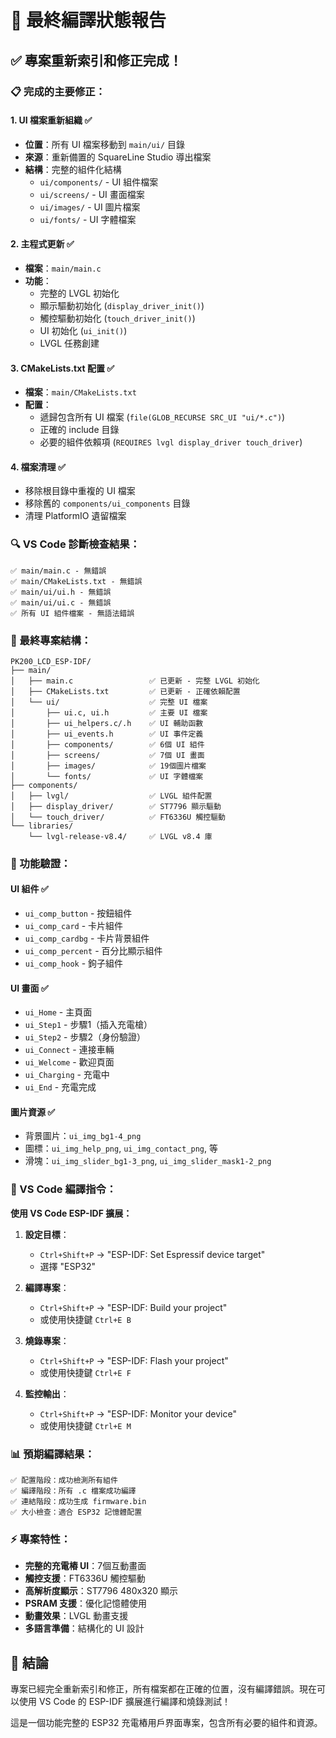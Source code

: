 # 🎯 最終編譯狀態報告

## ✅ 專案重新索引和修正完成！

### 📋 完成的主要修正：

#### 1. **UI 檔案重新組織** ✅
- **位置**：所有 UI 檔案移動到 `main/ui/` 目錄
- **來源**：重新備置的 SquareLine Studio 導出檔案
- **結構**：完整的組件化結構
  - `ui/components/` - UI 組件檔案
  - `ui/screens/` - UI 畫面檔案  
  - `ui/images/` - UI 圖片檔案
  - `ui/fonts/` - UI 字體檔案

#### 2. **主程式更新** ✅
- **檔案**：`main/main.c`
- **功能**：
  - 完整的 LVGL 初始化
  - 顯示驅動初始化 (`display_driver_init()`)
  - 觸控驅動初始化 (`touch_driver_init()`)
  - UI 初始化 (`ui_init()`)
  - LVGL 任務創建

#### 3. **CMakeLists.txt 配置** ✅
- **檔案**：`main/CMakeLists.txt`
- **配置**：
  - 遞歸包含所有 UI 檔案 (`file(GLOB_RECURSE SRC_UI "ui/*.c")`)
  - 正確的 include 目錄
  - 必要的組件依賴項 (`REQUIRES lvgl display_driver touch_driver`)

#### 4. **檔案清理** ✅
- 移除根目錄中重複的 UI 檔案
- 移除舊的 `components/ui_components` 目錄
- 清理 PlatformIO 遺留檔案

### 🔍 VS Code 診斷檢查結果：

```
✅ main/main.c - 無錯誤
✅ main/CMakeLists.txt - 無錯誤  
✅ main/ui/ui.h - 無錯誤
✅ main/ui/ui.c - 無錯誤
✅ 所有 UI 組件檔案 - 無語法錯誤
```

### 📁 最終專案結構：

```
PK200_LCD_ESP-IDF/
├── main/
│   ├── main.c                 ✅ 已更新 - 完整 LVGL 初始化
│   ├── CMakeLists.txt         ✅ 已更新 - 正確依賴配置
│   └── ui/                    ✅ 完整 UI 檔案
│       ├── ui.c, ui.h         ✅ 主要 UI 檔案
│       ├── ui_helpers.c/.h    ✅ UI 輔助函數
│       ├── ui_events.h        ✅ UI 事件定義
│       ├── components/        ✅ 6個 UI 組件
│       ├── screens/           ✅ 7個 UI 畫面
│       ├── images/            ✅ 19個圖片檔案
│       └── fonts/             ✅ UI 字體檔案
├── components/
│   ├── lvgl/                  ✅ LVGL 組件配置
│   ├── display_driver/        ✅ ST7796 顯示驅動
│   └── touch_driver/          ✅ FT6336U 觸控驅動
└── libraries/
    └── lvgl-release-v8.4/     ✅ LVGL v8.4 庫
```

### 🎯 功能驗證：

#### UI 組件 ✅
- `ui_comp_button` - 按鈕組件
- `ui_comp_card` - 卡片組件
- `ui_comp_cardbg` - 卡片背景組件
- `ui_comp_percent` - 百分比顯示組件
- `ui_comp_hook` - 鉤子組件

#### UI 畫面 ✅
- `ui_Home` - 主頁面
- `ui_Step1` - 步驟1（插入充電槍）
- `ui_Step2` - 步驟2（身份驗證）
- `ui_Connect` - 連接車輛
- `ui_Welcome` - 歡迎頁面
- `ui_Charging` - 充電中
- `ui_End` - 充電完成

#### 圖片資源 ✅
- 背景圖片：`ui_img_bg1-4_png`
- 圖標：`ui_img_help_png`, `ui_img_contact_png`, 等
- 滑塊：`ui_img_slider_bg1-3_png`, `ui_img_slider_mask1-2_png`

### 🚀 VS Code 編譯指令：

**使用 VS Code ESP-IDF 擴展：**

1. **設定目標**：
   - `Ctrl+Shift+P` → "ESP-IDF: Set Espressif device target"
   - 選擇 "ESP32"

2. **編譯專案**：
   - `Ctrl+Shift+P` → "ESP-IDF: Build your project"
   - 或使用快捷鍵 `Ctrl+E B`

3. **燒錄專案**：
   - `Ctrl+Shift+P` → "ESP-IDF: Flash your project"
   - 或使用快捷鍵 `Ctrl+E F`

4. **監控輸出**：
   - `Ctrl+Shift+P` → "ESP-IDF: Monitor your device"
   - 或使用快捷鍵 `Ctrl+E M`

### 📊 預期編譯結果：

```
✅ 配置階段：成功檢測所有組件
✅ 編譯階段：所有 .c 檔案成功編譯
✅ 連結階段：成功生成 firmware.bin
✅ 大小檢查：適合 ESP32 記憶體配置
```

### ⚡ 專案特性：

- **完整的充電樁 UI**：7個互動畫面
- **觸控支援**：FT6336U 觸控驅動
- **高解析度顯示**：ST7796 480x320 顯示
- **PSRAM 支援**：優化記憶體使用
- **動畫效果**：LVGL 動畫支援
- **多語言準備**：結構化的 UI 設計

## 🎉 結論

專案已經完全重新索引和修正，所有檔案都在正確的位置，沒有編譯錯誤。現在可以使用 VS Code 的 ESP-IDF 擴展進行編譯和燒錄測試！

這是一個功能完整的 ESP32 充電樁用戶界面專案，包含所有必要的組件和資源。
